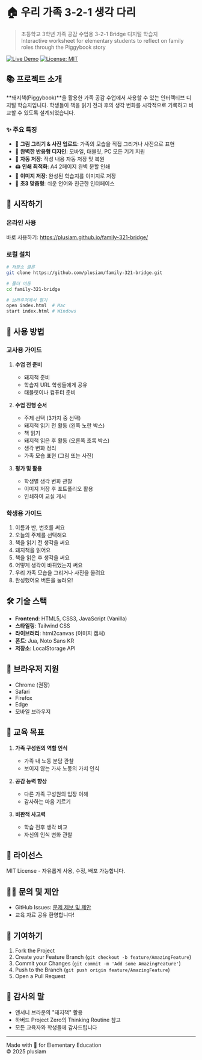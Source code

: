 # 🏠 우리 가족 3-2-1 생각 다리

> 초등학교 3학년 가족 공감 수업용 3-2-1 Bridge 디지털 학습지  
> Interactive worksheet for elementary students to reflect on family roles through the Piggybook story

[![Live Demo](https://img.shields.io/badge/Live%20Demo-Visit%20Site-success)](https://plusiam.github.io/family-321-bridge/)
[![License: MIT](https://img.shields.io/badge/License-MIT-yellow.svg)](https://opensource.org/licenses/MIT)

## 📚 프로젝트 소개

**돼지책(Piggybook)**을 활용한 가족 공감 수업에서 사용할 수 있는 인터랙티브 디지털 학습지입니다. 학생들이 책을 읽기 전과 후의 생각 변화를 시각적으로 기록하고 비교할 수 있도록 설계되었습니다.

### ✨ 주요 특징

- 🎨 **그림 그리기 & 사진 업로드**: 가족의 모습을 직접 그리거나 사진으로 표현
- 📱 **완벽한 반응형 디자인**: 모바일, 태블릿, PC 모든 기기 지원
- 💾 **자동 저장**: 작성 내용 자동 저장 및 복원
- 🖨️ **인쇄 최적화**: A4 2페이지 완벽 분할 인쇄
- 📸 **이미지 저장**: 완성된 학습지를 이미지로 저장
- 🎯 **초3 맞춤형**: 쉬운 언어와 친근한 인터페이스

## 🚀 시작하기

### 온라인 사용

바로 사용하기: https://plusiam.github.io/family-321-bridge/

### 로컬 설치

```bash
# 저장소 클론
git clone https://github.com/plusiam/family-321-bridge.git

# 폴더 이동
cd family-321-bridge

# 브라우저에서 열기
open index.html  # Mac
start index.html # Windows
```

## 📖 사용 방법

### 교사용 가이드

1. **수업 전 준비**
   - 돼지책 준비
   - 학습지 URL 학생들에게 공유
   - 태블릿이나 컴퓨터 준비

2. **수업 진행 순서**
   - 주제 선택 (3가지 중 선택)
   - 돼지책 읽기 전 활동 (왼쪽 노란 박스)
   - 책 읽기
   - 돼지책 읽은 후 활동 (오른쪽 초록 박스)
   - 생각 변화 정리
   - 가족 모습 표현 (그림 또는 사진)

3. **평가 및 활용**
   - 학생별 생각 변화 관찰
   - 이미지 저장 후 포트폴리오 활용
   - 인쇄하여 교실 게시

### 학생용 가이드

1. 이름과 반, 번호를 써요
2. 오늘의 주제를 선택해요
3. 책을 읽기 전 생각을 써요
4. 돼지책을 읽어요
5. 책을 읽은 후 생각을 써요
6. 어떻게 생각이 바뀌었는지 써요
7. 우리 가족 모습을 그리거나 사진을 올려요
8. 완성했어요 버튼을 눌러요!

## 🛠️ 기술 스택

- **Frontend**: HTML5, CSS3, JavaScript (Vanilla)
- **스타일링**: Tailwind CSS
- **라이브러리**: html2canvas (이미지 캡처)
- **폰트**: Jua, Noto Sans KR
- **저장소**: LocalStorage API

## 📱 브라우저 지원

- Chrome (권장)
- Safari
- Firefox
- Edge
- 모바일 브라우저

## 🎯 교육 목표

1. **가족 구성원의 역할 인식**
   - 가족 내 노동 분담 관찰
   - 보이지 않는 가사 노동의 가치 인식

2. **공감 능력 향상**
   - 다른 가족 구성원의 입장 이해
   - 감사하는 마음 기르기

3. **비판적 사고력**
   - 학습 전후 생각 비교
   - 자신의 인식 변화 관찰

## 📄 라이선스

MIT License - 자유롭게 사용, 수정, 배포 가능합니다.

## 👩‍🏫 문의 및 제안

- GitHub Issues: [문제 제보 및 제안](https://github.com/plusiam/family-321-bridge/issues)
- 교육 자료 공유 환영합니다!

## 🌟 기여하기

1. Fork the Project
2. Create your Feature Branch (`git checkout -b feature/AmazingFeature`)
3. Commit your Changes (`git commit -m 'Add some AmazingFeature'`)
4. Push to the Branch (`git push origin feature/AmazingFeature`)
5. Open a Pull Request

## 🙏 감사의 말

- 앤서니 브라운의 "돼지책" 활용
- 하버드 Project Zero의 Thinking Routine 참고
- 모든 교육자와 학생들께 감사드립니다

---

Made with 💝 for Elementary Education  
© 2025 plusiam